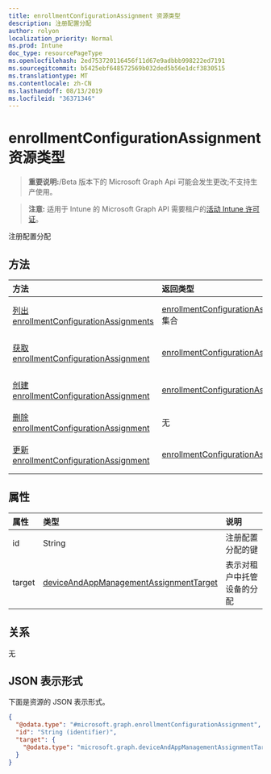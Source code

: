 ```yaml
---
title: enrollmentConfigurationAssignment 资源类型
description: 注册配置分配
author: rolyon
localization_priority: Normal
ms.prod: Intune
doc_type: resourcePageType
ms.openlocfilehash: 2ed753720116456f11d67e9adbbb998222ed7191
ms.sourcegitcommit: b5425ebf648572569b032ded5b56e1dcf3830515
ms.translationtype: MT
ms.contentlocale: zh-CN
ms.lasthandoff: 08/13/2019
ms.locfileid: "36371346"
---
```

# <a name="enrollmentconfigurationassignment-resource-type"></a>enrollmentConfigurationAssignment 资源类型

> **重要说明:**/Beta 版本下的 Microsoft Graph Api 可能会发生更改;不支持生产使用。

> **注意:** 适用于 Intune 的 Microsoft Graph API 需要租户的[活动 Intune 许可证](https://go.microsoft.com/fwlink/?linkid=839381)。

注册配置分配

## <a name="methods"></a>方法
|方法|返回类型|说明|
|:---|:---|:---|
|[列出 enrollmentConfigurationAssignments](../api/intune-onboarding-enrollmentconfigurationassignment-list.md)|[enrollmentConfigurationAssignment](../resources/intune-onboarding-enrollmentconfigurationassignment.md) 集合|列出 [enrollmentConfigurationAssignment](../resources/intune-onboarding-enrollmentconfigurationassignment.md) 对象的属性和关系。|
|[获取 enrollmentConfigurationAssignment](../api/intune-onboarding-enrollmentconfigurationassignment-get.md)|[enrollmentConfigurationAssignment](../resources/intune-onboarding-enrollmentconfigurationassignment.md)|读取 [enrollmentConfigurationAssignment](../resources/intune-onboarding-enrollmentconfigurationassignment.md) 对象的属性和关系。|
|[创建 enrollmentConfigurationAssignment](../api/intune-onboarding-enrollmentconfigurationassignment-create.md)|[enrollmentConfigurationAssignment](../resources/intune-onboarding-enrollmentconfigurationassignment.md)|创建新的 [enrollmentConfigurationAssignment](../resources/intune-onboarding-enrollmentconfigurationassignment.md) 对象。|
|[删除 enrollmentConfigurationAssignment](../api/intune-onboarding-enrollmentconfigurationassignment-delete.md)|无|删除 [enrollmentConfigurationAssignment](../resources/intune-onboarding-enrollmentconfigurationassignment.md)。|
|[更新 enrollmentConfigurationAssignment](../api/intune-onboarding-enrollmentconfigurationassignment-update.md)|[enrollmentConfigurationAssignment](../resources/intune-onboarding-enrollmentconfigurationassignment.md)|更新 [enrollmentConfigurationAssignment](../resources/intune-onboarding-enrollmentconfigurationassignment.md) 对象的属性。|

## <a name="properties"></a>属性
|属性|类型|说明|
|:---|:---|:---|
|id|String|注册配置分配的键|
|target|[deviceAndAppManagementAssignmentTarget](../resources/intune-shared-deviceandappmanagementassignmenttarget.md)|表示对租户中托管设备的分配|

## <a name="relationships"></a>关系
无

## <a name="json-representation"></a>JSON 表示形式
下面是资源的 JSON 表示形式。
<!-- {
  "blockType": "resource",
  "keyProperty": "id",
  "@odata.type": "microsoft.graph.enrollmentConfigurationAssignment"
}
-->
``` json
{
  "@odata.type": "#microsoft.graph.enrollmentConfigurationAssignment",
  "id": "String (identifier)",
  "target": {
    "@odata.type": "microsoft.graph.deviceAndAppManagementAssignmentTarget"
  }
}
```



